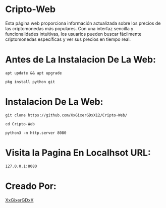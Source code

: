 # Cripto-Web
Esta página web proporciona información actualizada sobre los precios de las criptomonedas más populares. Con una interfaz sencilla y funcionalidades intuitivas, los usuarios pueden buscar fácilmente criptomonedas específicas y ver sus precios en tiempo real.

# Antes de La Instalacion De La Web:

```
apt update && apt upgrade
```
```
pkg install python git
```

# Instalacion De La Web:

```
git clone https://github.com/XxGixerGDxX12/Cripto-Web/
```
```
cd Cripto-Web
```
```
python3 -m http.server 8080
```
# Visita la Pagina En Localhsot URL:

```
127.0.0.1:8080
```
# Creado Por:

[XxGixerGDxX](https://www.youtube.com/@XxGixerGDxX)


